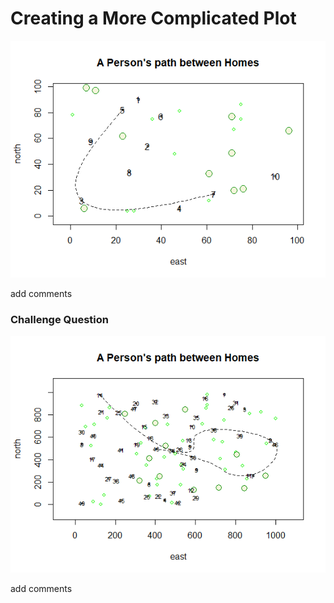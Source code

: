# Creating a More Complicated Plot

![](path_between_homes.png)

add comments

### Challenge Question
![](Path_Between_HomesChallenge.png)

add comments
